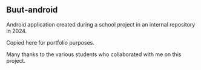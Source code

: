 ## Buut-android

Android application created during a school project in an internal repository in 2024.

Copied here for portfolio purposes.

Many thanks to the various students who collaborated with me on this project.
